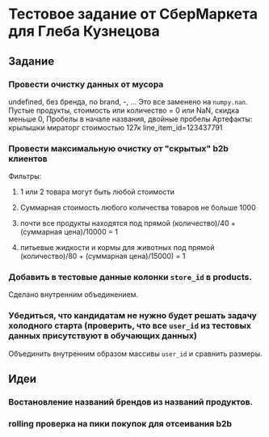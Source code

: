 # Тестовое задание от СберМаркета для Глеба Кузнецова

## Задание

### Провести очистку данных от мусора
undefined, без бренда, no brand, -, ... Это все заменено на `numpy.nan`.
Пустые продукты, стоимость или количество = 0 или NaN, скидка меньше 0,
Пробелы в начале названия, двойные пробелы
Артефакты: крылышки мираторг стоимостью 127к line_item_id=123437791	

### Провести максимальную очистку от "скрытых" b2b клиентов
Фильтры:
1) 1 или 2 товара могут быть любой стоимости

2) Суммарная стоимость любого количества товаров не больше 1000

3) почти все продукты находятся под прямой (количество)/40 + (суммарная цена)/10000 = 1

4) питьевые жидкости и кормы для животных под прямой (количество)/80 + (суммарная цена)/15000) = 1

### Добавить в тестовые данные колонки `store_id` в products.

Сделано внутренним объединением.

### Убедиться, что кандидатам не нужно будет решать задачу холодного старта (проверить, что все `user_id` из тестовых данных присутствуют в обучающих данных)

Объединить внутренним образом массивы `user_id` и сравнить размеры.

## Идеи

### Востановление названий брендов из названий продуктов.

### rolling проверка на пики покупок для отсеивания b2b
